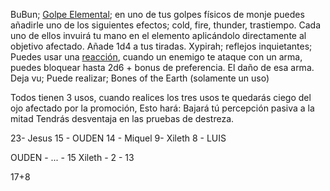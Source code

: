 BuBun;
	<u>Golpe Elemental</u>; en uno de tus golpes físicos de monje puedes añadirle uno de los siguientes efectos; cold, fire, thunder, trastiempo. Cada uno de ellos invuirá tu mano en el elemento aplicándolo directamente al objetivo afectado. Añade 1d4 a tus tiradas.
Xypirah;
	reflejos inquietantes; Puedes usar una <u>reacción</u>, cuando un enemigo te ataque con un arma, puedes bloquear hasta 2d6 + bonus de preferencia. El daño de esa arma.
Deja vu;
	Puede realizar; Bones of the Earth (solamente un uso)

Todos tienen 3 usos, cuando realices los tres usos te quedarás ciego del ojo afectado por la promoción, Esto hará:
	Bajará tú percepción pasiva a la mitad
	Tendrás desventaja en las pruebas de destreza.


23- Jesus
15 - OUDEN 
14 - Miquel
9- Xileth
8 - LUIS


OUDEN - ... - 15
Xileth - 2 - 13

17+8